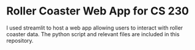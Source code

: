 # Roller Coaster Web App for CS 230

I used streamlit to host a web app allowing users to interact with roller coaster data. The python script and relevant files are included in this repository.
